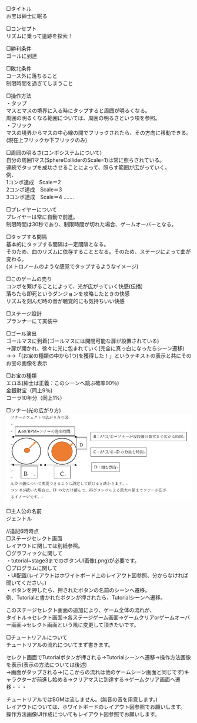□タイトル  
お宝は紳士に眠る　　

□コンセプト  
リズムに乗って遺跡を探索！

□勝利条件  
ゴールに到達

□敗北条件  
コース外に落ちること  
制限時間を過ぎてしまうこと

□操作方法  
・タップ  
マスとマスの境界に入る時にタップすると周囲が明るくなる。  
周囲の明るくなる範囲については、周囲の明るさという項を参照。  
・フリック  
マスの境界からマスの中心線の間でフリックされたら、その方向に移動できる。  
(現在上フリックか下フリックのみ)  
  

□周囲の明るさ(コンボシステムについて)  
自分の周囲1マス(SphereColliderのScale=1)は常に照らされている。  
連続でタップを成功させることによって、照らす範囲が広がっていく。  
例、  
1コンボ達成　Scale＝2  
2コンボ達成　Scale＝3  
3コンボ達成　Scale＝4 .......  

□プレイヤーについて  
プレイヤーは常に自動で前進。  
制限時間は30秒であり、制限時間が切れた場合、ゲームオーバーとなる。　　

□タップする間隔  
基本的にタップする間隔は一定間隔となる。  
そのため、曲のリズムに依存することとなる。そのため、ステージによって曲が変わる。  
(メトロノームのような感覚でタップするようなイメージ)　　

□このゲームの売り  
コンボを繋げることによって、光が広がっていく快感(伝播)  
落ちたら即死というダンジョンを攻略したときの快感  
リズムを刻んだ時の音が聴覚的にも気持ちいい快感　　

□ステージ設計  
プランナーにて実装中　　

□ゴール演出  
ゴールマスに到着(ゴールマスには開閉可能な扉が設置されている)  
→扉が開かれ、徐々に光に包まれていく(完全に真っ白になったらシーン遷移)  
→→「(お宝の種類の中から1つ)を獲得した！」というテキストの表示と共にそのお宝の画像を表示　　

□お宝の種類  
エロ本(紳士は正義：このシーンへ跳ぶ確率90％)  
金銀財宝（同上9％)  
コーラ10年分（同上1%）  

□ソナー(光の広がり方)　　
![soner](https://github.com/ReiKalan/GGJ2018_TUT_10/blob/master/Assets/Other/soner.png)

□主人公の名前  
ジェントル

//追記6時時点  
□ステージセレクト画面  
レイアウトに関しては別紙参照。  
〇グラフィックに関して  
・tutorial~stage3までのボタンUI画像(.png)が必要です。  
〇プログラムに関して  
・UI配置(レイアウトはホワイトボード上のレイアウト図参照、分からなければ聞いてください。)  
・ボタンを押したら、押されたボタンの名前のシーンへ遷移。  
例、Tutorialと書かれたボタンが押されたら、Tutorialシーンへ遷移。

このステージセレクト画面の追加により、ゲーム全体の流れが、  
タイトル→セレクト画面→各ステージゲーム画面→ゲームクリアorゲームオーバー画面→セレクト画面という風に変更して頂きたいです。  

□チュートリアルについて  
チュートリアルの流れについてまず書きます。  

セレクト画面でTutorialボタンが押される→Tutorialシーンへ遷移→操作方法画像を表示(表示の方法については後述)  
→画面がタップされる→(ここからの流れは他のゲームシーン画面と同じです)キャラクターが前進し始める→クリアマスに到達する→ゲームクリア画面へ遷移・・・  

チュートリアルではBGMは流しません。(無音の音を用意します。)  
レイアウトについては、ホワイトボードのレイアウト図参照でお願いします。  
操作方法画像UI作成についてもレイアウト図参照でお願いします。
